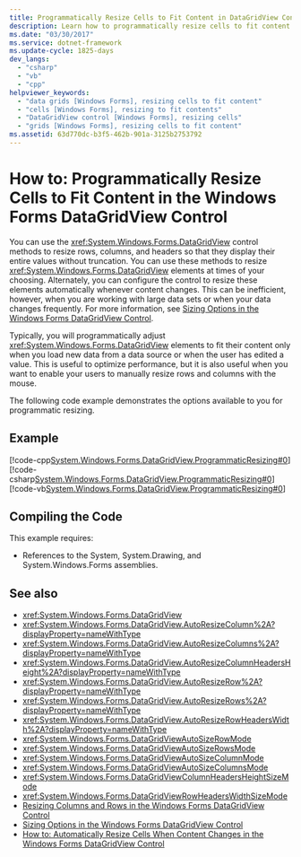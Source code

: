 ```yaml
---
title: Programmatically Resize Cells to Fit Content in DataGridView Control
description: Learn how to programmatically resize cells to fit content in the Windows Forms DataGridView control.
ms.date: "03/30/2017"
ms.service: dotnet-framework
ms.update-cycle: 1825-days
dev_langs:
  - "csharp"
  - "vb"
  - "cpp"
helpviewer_keywords:
  - "data grids [Windows Forms], resizing cells to fit content"
  - "cells [Windows Forms], resizing to fit contents"
  - "DataGridView control [Windows Forms], resizing cells"
  - "grids [Windows Forms], resizing cells to fit content"
ms.assetid: 63d770dc-b3f5-462b-901a-3125b2753792
---
```

# How to: Programmatically Resize Cells to Fit Content in the Windows Forms DataGridView Control

You can use the <xref:System.Windows.Forms.DataGridView> control methods to resize rows, columns, and headers so that they display their entire values without truncation. You can use these methods to resize <xref:System.Windows.Forms.DataGridView> elements at times of your choosing. Alternately, you can configure the control to resize these elements automatically whenever content changes. This can be inefficient, however, when you are working with large data sets or when your data changes frequently. For more information, see [Sizing Options in the Windows Forms DataGridView Control](sizing-options-in-the-windows-forms-datagridview-control.md).

Typically, you will programmatically adjust <xref:System.Windows.Forms.DataGridView> elements to fit their content only when you load new data from a data source or when the user has edited a value. This is useful to optimize performance, but it is also useful when you want to enable your users to manually resize rows and columns with the mouse.

The following code example demonstrates the options available to you for programmatic resizing.

## Example

[!code-cpp[System.Windows.Forms.DataGridView.ProgrammaticResizing#0](~/samples/snippets/cpp/VS_Snippets_Winforms/System.Windows.Forms.DataGridView.ProgrammaticResizing/CPP/programmaticsizing.cpp#0)]
[!code-csharp[System.Windows.Forms.DataGridView.ProgrammaticResizing#0](~/samples/snippets/csharp/VS_Snippets_Winforms/System.Windows.Forms.DataGridView.ProgrammaticResizing/CS/programmaticsizing.cs#0)]
[!code-vb[System.Windows.Forms.DataGridView.ProgrammaticResizing#0](~/samples/snippets/visualbasic/VS_Snippets_Winforms/System.Windows.Forms.DataGridView.ProgrammaticResizing/VB/programmaticsizing.vb#0)]

## Compiling the Code

This example requires:

- References to the System, System.Drawing, and System.Windows.Forms assemblies.

## See also

- <xref:System.Windows.Forms.DataGridView>
- <xref:System.Windows.Forms.DataGridView.AutoResizeColumn%2A?displayProperty=nameWithType>
- <xref:System.Windows.Forms.DataGridView.AutoResizeColumns%2A?displayProperty=nameWithType>
- <xref:System.Windows.Forms.DataGridView.AutoResizeColumnHeadersHeight%2A?displayProperty=nameWithType>
- <xref:System.Windows.Forms.DataGridView.AutoResizeRow%2A?displayProperty=nameWithType>
- <xref:System.Windows.Forms.DataGridView.AutoResizeRows%2A?displayProperty=nameWithType>
- <xref:System.Windows.Forms.DataGridView.AutoResizeRowHeadersWidth%2A?displayProperty=nameWithType>
- <xref:System.Windows.Forms.DataGridViewAutoSizeRowMode>
- <xref:System.Windows.Forms.DataGridViewAutoSizeRowsMode>
- <xref:System.Windows.Forms.DataGridViewAutoSizeColumnMode>
- <xref:System.Windows.Forms.DataGridViewAutoSizeColumnsMode>
- <xref:System.Windows.Forms.DataGridViewColumnHeadersHeightSizeMode>
- <xref:System.Windows.Forms.DataGridViewRowHeadersWidthSizeMode>
- [Resizing Columns and Rows in the Windows Forms DataGridView Control](resizing-columns-and-rows-in-the-windows-forms-datagridview-control.md)
- [Sizing Options in the Windows Forms DataGridView Control](sizing-options-in-the-windows-forms-datagridview-control.md)
- [How to: Automatically Resize Cells When Content Changes in the Windows Forms DataGridView Control](automatically-resize-cells-when-content-changes-in-the-datagrid.md)
